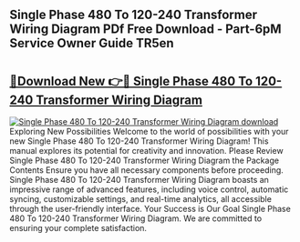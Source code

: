 ## Single Phase 480 To 120-240 Transformer Wiring Diagram PDf Free Download - Part-6pM Service Owner Guide TR5en

# <h2><a href="http://dfqhog.blite.top/?on=Single+Phase+480+To+120-240+Transformer+Wiring+Diagram">🔗Download New 👉🔴 Single Phase 480 To 120-240 Transformer Wiring Diagram</a></h2>

[![Single Phase 480 To 120-240 Transformer Wiring Diagram download](https://i.imgur.com/lujVjoI.png)](http://dfqhog.blite.top/?on=Single+Phase+480+To+120-240+Transformer+Wiring+Diagram)
Exploring New Possibilities Welcome to the world of possibilities with your new Single Phase 480 To 120-240 Transformer Wiring Diagram! This manual explores its potential for creativity and innovation. Please Review Single Phase 480 To 120-240 Transformer Wiring Diagram the Package Contents Ensure you have all necessary components before proceeding. Single Phase 480 To 120-240 Transformer Wiring Diagram boasts an impressive range of advanced features, including voice control, automatic syncing, customizable settings, and real-time analytics, all accessible through the user-friendly interface. Your Success is Our Goal Single Phase 480 To 120-240 Transformer Wiring Diagram. We are committed to ensuring your complete satisfaction.
